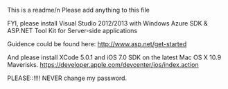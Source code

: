This is a readme/n
Please add anything to this file

FYI,
please install Visual Studio 2012/2013 with Windows Azure SDK & ASP.NET Tool Kit for Server-side applications

Guidence could be found here:
http://www.asp.net/get-started

And please install XCode 5.0.1 and iOS 7.0 SDK on the latest Mac OS X 10.9 Maverisks.
https://developer.apple.com/devcenter/ios/index.action

PLEASE::!!!! NEVER change my password.
